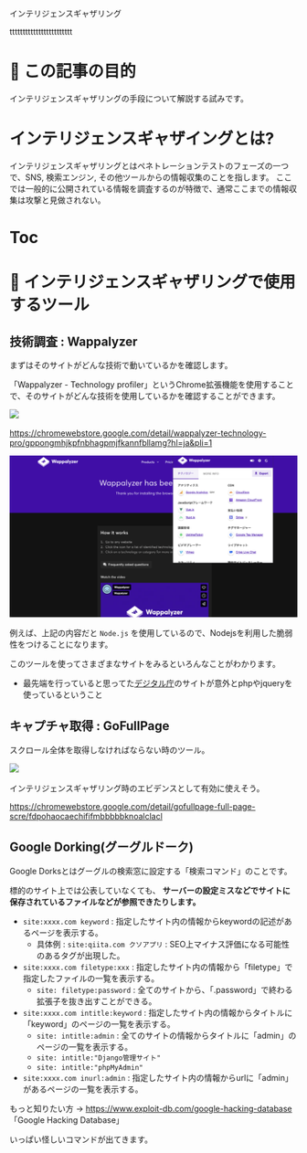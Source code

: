 インテリジェンスギャザリング

tttttttttttttttttttttttt



# 🏁 この記事の目的

インテリジェンスギャザリングの手段について解説する試みです。

# インテリジェンスギャザイングとは?

インテリジェンスギャザリングとはペネトレーションテストのフェーズの一つで、SNS, 検索エンジン, その他ツールからの情報収集のことを指します。
ここでは一般的に公開されている情報を調査するのが特徴で、通常ここまでの情報収集は攻撃と見做されない。

# Toc


# 🔧 インテリジェンスギャザリングで使用するツール

## 技術調査 : Wappalyzer

まずはそのサイトがどんな技術で動いているかを確認します。

「Wappalyzer - Technology profiler」というChrome拡張機能を使用することで、そのサイトがどんな技術を使用しているかを確認することができます。

<img src="https://lh3.googleusercontent.com/TE5cGjbTbj_mqLFn1_IljQ8NkX8lZZNDJApijpuoug4FMd8g5EsoWjW8ZUcHnlclzo1KknI21_KUmckFNHUE3JCO0w=s1280-w1280-h800">

https://chromewebstore.google.com/detail/wappalyzer-technology-pro/gppongmhjkpfnbhagpmjfkannfbllamg?hl=ja&pli=1

<img src="https://github.com/minegishirei/store/blob/main/security/tools/wappalyzer.png?raw=true">

例えば、上記の内容だと `Node.js` を使用しているので、Nodejsを利用した脆弱性をつけることになります。

このツールを使ってさまざまなサイトをみるといろんなことがわかります。

- 最先端を行っていると思ってた[デジタル庁](https://www.digital.go.jp/)のサイトが意外とphpやjqueryを使っているということ



## キャプチャ取得 : GoFullPage

スクロール全体を取得しなければならない時のツール。

<img src="https://lh3.googleusercontent.com/GP-wB-jQwMAnOn_laoBcMnrX8FKqtrTsGGRYPFivu7iuuLkkC5LLx3rCwMtpFb6P43lJJrI8gRdsjkLJN5HAHfY3ew=s1280-w1280-h800">

インテリジェンスギャザリング時のエビデンスとして有効に使えそう。

https://chromewebstore.google.com/detail/gofullpage-full-page-scre/fdpohaocaechififmbbbbbknoalclacl


## Google Dorking(グーグルドーク)

Google Dorksとはグーグルの検索窓に設定する「検索コマンド」のことです。

標的のサイト上では公表していなくても、 **サーバーの設定ミスなどでサイトに保存されているファイルなどが参照できたりします。**

- `site:xxxx.com keyword` : 指定したサイト内の情報からkeywordの記述があるページを表示する。
    - 具体例 : `site:qiita.com クソアプリ` : SEO上マイナス評価になる可能性のあるタグが出現した。
- `site:xxxx.com filetype:xxx` : 指定したサイト内の情報から「filetype」で指定したファイルの一覧を表示する。
    - `site: filetype:password` : 全てのサイトから、「.password」で終わる拡張子を抜き出すことができる。
- `site:xxxx.com intitle:keyword` : 指定したサイト内の情報からタイトルに「keyword」のページの一覧を表示する。 
    - `site: intitle:admin` : 全てのサイトの情報からタイトルに「admin」のページの一覧を表示する。 
    - `site: intitle:"Django管理サイト"`
    - `site: intitle:"phpMyAdmin"`
- `site:xxxx.com inurl:admin` : 指定したサイト内の情報からurlに「admin」があるページの一覧を表示する。 

もっと知りたい方 -> https://www.exploit-db.com/google-hacking-database
「Google Hacking Database」

いっぱい怪しいコマンドが出てきます。












